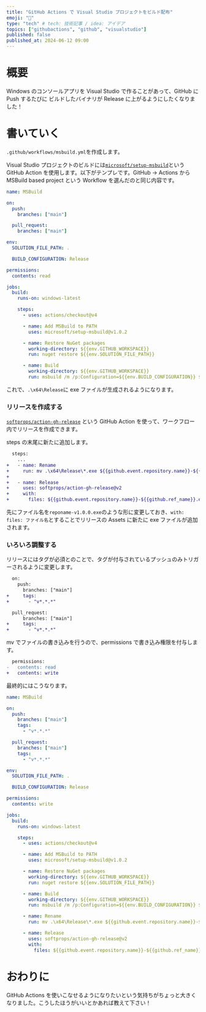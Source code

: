 ```yaml
---
title: "GitHub Actions で Visual Studio プロジェクトをビルド配布"
emoji: "🔧"
type: "tech" # tech: 技術記事 / idea: アイデア
topics: ["githubactions", "github", "visualstudio"]
published: false
published_at: 2024-06-12 09:00
---
```


# 概要

Windows のコンソールアプリを Visual Studio で作ることがあって、GitHub に Push するたびに ビルドしたバイナリが Release に上がるようにしたくなりました！

# 書いていく

`.github/workflows/msbuild.yml`を作成します。

Visual Studio プロジェクトのビルドには[`microsoft/setup-msbuild`](https://github.com/microsoft/setup-msbuild)という GitHub Action を使用します。以下がテンプレです。GitHub → Actions から MSBuild based project という Workflow を選んだのと同じ内容です。

```yml
name: MSBuild

on:
  push:
    branches: ["main"]

  pull_request:
    branches: ["main"]

env:
  SOLUTION_FILE_PATH: .

  BUILD_CONFIGURATION: Release

permissions:
  contents: read

jobs:
  build:
    runs-on: windows-latest

    steps:
      - uses: actions/checkout@v4

      - name: Add MSBuild to PATH
        uses: microsoft/setup-msbuild@v1.0.2

      - name: Restore NuGet packages
        working-directory: ${{env.GITHUB_WORKSPACE}}
        run: nuget restore ${{env.SOLUTION_FILE_PATH}}

      - name: Build
        working-directory: ${{env.GITHUB_WORKSPACE}}
        run: msbuild /m /p:Configuration=${{env.BUILD_CONFIGURATION}} ${{env.SOLUTION_FILE_PATH}}
```

これで、`.\x64\Release`に exe ファイルが生成されるようになります。

### リリースを作成する

[`softprops/action-gh-release`](https://github.com/softprops/action-gh-release) という GitHub Action を使って、ワークフロー内でリリースを作成できます。

steps の末尾に新たに追加します。

```diff yml
  steps:
    ...
+   - name: Rename
+     run: mv .\x64\Release\*.exe ${{github.event.repository.name}}-${{github.ref_name}}.exe
+
+   - name: Release
+     uses: softprops/action-gh-release@v2
+     with:
+       files: ${{github.event.repository.name}}-${{github.ref_name}}.exe
```

先にファイル名を`reponame-v1.0.0.exe`のような形に変更しておき、`with: files: ファイル名`とすることでリリースの Assets に新たに exe ファイルが追加されます。

### いろいろ調整する

リリースにはタグが必須とのことで、タグが付与されているプッシュのみトリガーされるように変更します。

```diff yml
  on:
    push:
      branches: ["main"]
+     tags:
+       - "v*.*.*"

  pull_request:
      branches: ["main"]
+     tags:
+       - "v*.*.*"
```

mv でファイルの書き込みを行うので、permissions で書き込み権限を付与します。

```diff yml
  permissions:
-   contents: read
+   contents: write
```

最終的にはこうなります。

```yml
name: MSBuild

on:
  push:
    branches: ["main"]
    tags:
      - "v*.*.*"

  pull_request:
    branches: ["main"]
    tags:
      - "v*.*.*"

env:
  SOLUTION_FILE_PATH: .

  BUILD_CONFIGURATION: Release

permissions:
  contents: write

jobs:
  build:
    runs-on: windows-latest

    steps:
      - uses: actions/checkout@v4

      - name: Add MSBuild to PATH
        uses: microsoft/setup-msbuild@v1.0.2

      - name: Restore NuGet packages
        working-directory: ${{env.GITHUB_WORKSPACE}}
        run: nuget restore ${{env.SOLUTION_FILE_PATH}}

      - name: Build
        working-directory: ${{env.GITHUB_WORKSPACE}}
        run: msbuild /m /p:Configuration=${{env.BUILD_CONFIGURATION}} ${{env.SOLUTION_FILE_PATH}}

      - name: Rename
        run: mv .\x64\Release\*.exe ${{github.event.repository.name}}-${{github.ref_name}}.exe

      - name: Release
        uses: softprops/action-gh-release@v2
        with:
          files: ${{github.event.repository.name}}-${{github.ref_name}}.exe
```

# おわりに

GitHub Actions を使いこなせるようになりたいという気持ちがちょっと大きくなりました。こうしたほうがいいとかあれば教えて下さい！
